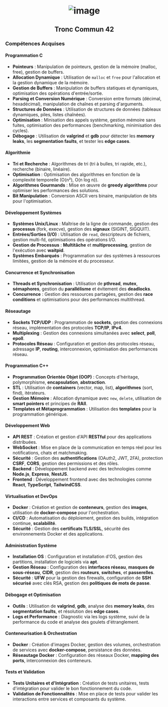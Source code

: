# <p align="center"> ![image](https://github.com/ChrstphrChevalier/42Cursus/assets/146819291/2a84ca36-fded-4fa0-86b8-b0e9675b8c8e) </p>

## <p align="center"> Tronc Commun 42 </p>

### Compétences Acquises

#### Programmation C
- **Pointeurs** : Manipulation de pointeurs, gestion de la mémoire (malloc, free), gestion de buffers.
- **Allocation Dynamique** : Utilisation de `malloc` et `free` pour l'allocation et la gestion dynamique de la mémoire.
- **Gestion de Buffers** : Manipulation de buffers statiques et dynamiques, optimisation des opérations d'entrée/sortie.
- **Parsing et Conversion Numérique** : Conversion entre formats (décimal, hexadécimal), manipulation de chaînes et parsing d'arguments.
- **Structures de Données** : Utilisation de structures de données (tableaux dynamiques, piles, listes chaînées).
- **Optimisation** : Minisation des appels système, gestion mémoire sans fuites, optimisation des performances (benchmarking, minimisation des cycles).
- **Débogage** : Utilisation de **valgrind** et **gdb** pour détecter les **memory leaks**, les **segmentation faults**, et tester les **edge cases**.

#### Algorithmie
- **Tri et Recherche** : Algorithmes de tri (tri à bulles, tri rapide, etc.), recherche (binaire, linéaire).
- **Optimisation** : Optimisation des algorithmes en fonction de la complexité temporelle (O(n²), O(n log n)).
- **Algorithmes Gourmands** : Mise en œuvre de **greedy algorithms** pour optimiser les performances des solutions.
- **Bit Manipulation** : Conversion ASCII vers binaire, manipulation de bits pour l'optimisation.

#### Développement Systèmes
- **Systèmes Unix/Linux** : Maîtrise de la ligne de commande, gestion des **processus** (fork, execve), gestion des **signaux** (SIGINT, SIGQUIT).
- **Entrées/Sorties (I/O)** : Utilisation de `read`, descripteurs de fichiers, gestion multi-fd, optimisations des opérations I/O.
- **Gestion de Processus** : **Multitâche** et **multiprocessing**, gestion de l'exécution avec **waitpid**.
- **Systèmes Embarqués** : Programmation sur des systèmes à ressources limitées, gestion de la mémoire et du processeur.

#### Concurrence et Synchronisation
- **Threads et Synchronisation** : Utilisation de **pthread**, **mutex**, **sémaphores**, gestion du **parallélisme** et évitement des **deadlocks**.
- **Concurrence** : Gestion des ressources partagées, gestion des **race conditions** et optimisations pour des performances multithread.

#### Réseautage
- **Sockets TCP/UDP** : Programmation de **sockets**, gestion des connexions réseau, implémentation des protocoles **TCP/IP**, **IPv4**.
- **Multiplexing** : Gestion des connexions simultanées avec **select**, **poll**, **epoll**.
- **Protocoles Réseau** : Configuration et gestion des protocoles réseau, adressage **IP**, **routing**, interconnexion, optimisation des performances réseau.

#### Programmation C++
- **Programmation Orientée Objet (OOP)** : Concepts d'héritage, polymorphisme, **encapsulation**, **abstraction**.
- **STL** : Utilisation de **containers** (vector, map, list), **algorithmes** (sort, find), itérateurs.
- **Gestion Mémoire** : Allocation dynamique avec `new`, `delete`, utilisation de **smart pointers** et principes de **RAII**.
- **Templates et Métaprogrammation** : Utilisation des **templates** pour la programmation générique.

#### Développement Web
- **API REST** : Création et gestion d'API **RESTful** pour des applications distribuées.
- **WebSocket** : Mise en place de la communication en temps réel pour les notifications, chats et matchmaking.
- **Sécurité** : Gestion des **authentifications** (OAuth2, JWT, 2FA), protection **CSRF**, **CORS**, gestion des permissions et des rôles.
- **Backend** : Développement backend avec des technologies comme **Node.js**, **Express**, **NestJS**.
- **Frontend** : Développement frontend avec des technologies comme **React**, **TypeScript**, **TailwindCSS**.

#### Virtualisation et DevOps
- **Docker** : Création et gestion de **conteneurs**, gestion des **images**, utilisation de **docker-compose** pour l'orchestration.
- **CI/CD** : Automatisation du déploiement, gestion des builds, intégration continue, **scalabilité**.
- **Sécurité** : Gestion des **certificats TLS/SSL**, sécurité des environnements Docker et des applications.

#### Administration Système
- **Installation OS** : Configuration et installation d'OS, gestion des partitions, installation de logiciels via **apt**.
- **Gestion Réseau** : Configuration des **interfaces réseau**, **masques de sous-réseau**, **CIDR**, gestion des **routeurs**, **switches**, et **passerelles**.
- **Sécurité** : **UFW** pour la gestion des firewalls, configuration de **SSH sécurisé** avec clés RSA, gestion des **politiques de mots de passe**.

#### Débogage et Optimisation
- **Outils** : Utilisation de **valgrind**, **gdb**, analyse des **memory leaks**, des **segmentation faults**, et résolution des **edge cases**.
- **Logs et Performance** : Diagnostic via les logs système, suivi de la performance du code et analyse des goulets d'étranglement.

#### Conteneurisation & Orchestration
- **Docker** : Création d'images Docker, gestion des volumes, orchestration de services avec **docker-compose**, persistance des données.
- **Réseautage Docker** : Configuration des réseaux Docker, **mapping des ports**, interconnexion des conteneurs.

#### Tests et Validation
- **Tests Unitaires et d'Intégration** : Création de tests unitaires, tests d'intégration pour valider le bon fonctionnement du code.
- **Validation de Fonctionnalités** : Mise en place de tests pour valider les interactions entre services et composants du système.
